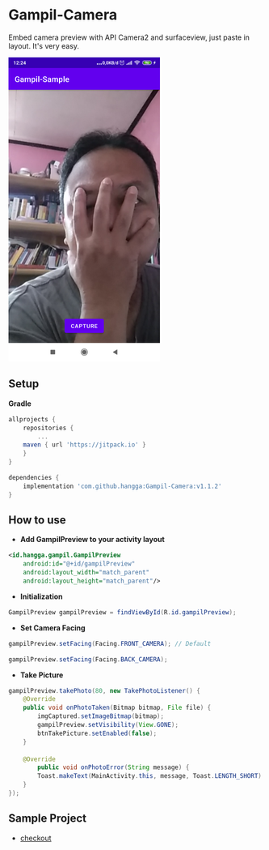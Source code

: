 # Gampil-Camera
Embed camera preview with API Camera2 and surfaceview, just paste in layout. It's very easy. 

<img width="300" src="https://github.com/hangga/Gampil-Camera/blob/main/skrinsut.png?raw=true"/>

## Setup

**Gradle**
```gradle
allprojects {
    repositories {
    	...
	maven { url 'https://jitpack.io' }
    }
}
```

```gradle
dependencies {
    implementation 'com.github.hangga:Gampil-Camera:v1.1.2'
}


```
## How to use
- **Add GampilPreview to your activity layout**
```xml
<id.hangga.gampil.GampilPreview
    android:id="@+id/gampilPreview"
    android:layout_width="match_parent"
    android:layout_height="match_parent"/>
```
- **Initialization**
```java
GampilPreview gampilPreview = findViewById(R.id.gampilPreview);
```

- **Set Camera Facing**  

```java
gampilPreview.setFacing(Facing.FRONT_CAMERA); // Default
```

```java
gampilPreview.setFacing(Facing.BACK_CAMERA);
```


- **Take Picture**
```java
gampilPreview.takePhoto(80, new TakePhotoListener() {
    @Override
    public void onPhotoTaken(Bitmap bitmap, File file) {
        imgCaptured.setImageBitmap(bitmap);
        gampilPreview.setVisibility(View.GONE);
        btnTakePicture.setEnabled(false);
    }

    @Override
        public void onPhotoError(String message) {
        Toast.makeText(MainActivity.this, message, Toast.LENGTH_SHORT).show();
    }
});
```
## Sample Project
- <a href="https://github.com/hangga/Gampil-Sample" target="_blank">checkout</a>
